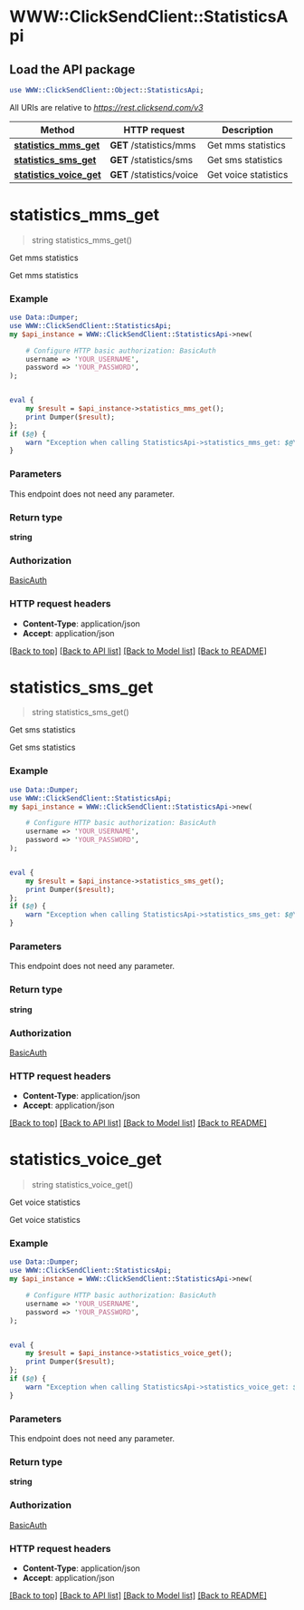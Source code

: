 # WWW::ClickSendClient::StatisticsApi

## Load the API package
```perl
use WWW::ClickSendClient::Object::StatisticsApi;
```

All URIs are relative to *https://rest.clicksend.com/v3*

Method | HTTP request | Description
------------- | ------------- | -------------
[**statistics_mms_get**](StatisticsApi.md#statistics_mms_get) | **GET** /statistics/mms | Get mms statistics
[**statistics_sms_get**](StatisticsApi.md#statistics_sms_get) | **GET** /statistics/sms | Get sms statistics
[**statistics_voice_get**](StatisticsApi.md#statistics_voice_get) | **GET** /statistics/voice | Get voice statistics


# **statistics_mms_get**
> string statistics_mms_get()

Get mms statistics

Get mms statistics

### Example 
```perl
use Data::Dumper;
use WWW::ClickSendClient::StatisticsApi;
my $api_instance = WWW::ClickSendClient::StatisticsApi->new(

    # Configure HTTP basic authorization: BasicAuth
    username => 'YOUR_USERNAME',
    password => 'YOUR_PASSWORD',
);


eval { 
    my $result = $api_instance->statistics_mms_get();
    print Dumper($result);
};
if ($@) {
    warn "Exception when calling StatisticsApi->statistics_mms_get: $@\n";
}
```

### Parameters
This endpoint does not need any parameter.

### Return type

**string**

### Authorization

[BasicAuth](../README.md#BasicAuth)

### HTTP request headers

 - **Content-Type**: application/json
 - **Accept**: application/json

[[Back to top]](#) [[Back to API list]](../README.md#documentation-for-api-endpoints) [[Back to Model list]](../README.md#documentation-for-models) [[Back to README]](../README.md)

# **statistics_sms_get**
> string statistics_sms_get()

Get sms statistics

Get sms statistics

### Example 
```perl
use Data::Dumper;
use WWW::ClickSendClient::StatisticsApi;
my $api_instance = WWW::ClickSendClient::StatisticsApi->new(

    # Configure HTTP basic authorization: BasicAuth
    username => 'YOUR_USERNAME',
    password => 'YOUR_PASSWORD',
);


eval { 
    my $result = $api_instance->statistics_sms_get();
    print Dumper($result);
};
if ($@) {
    warn "Exception when calling StatisticsApi->statistics_sms_get: $@\n";
}
```

### Parameters
This endpoint does not need any parameter.

### Return type

**string**

### Authorization

[BasicAuth](../README.md#BasicAuth)

### HTTP request headers

 - **Content-Type**: application/json
 - **Accept**: application/json

[[Back to top]](#) [[Back to API list]](../README.md#documentation-for-api-endpoints) [[Back to Model list]](../README.md#documentation-for-models) [[Back to README]](../README.md)

# **statistics_voice_get**
> string statistics_voice_get()

Get voice statistics

Get voice statistics

### Example 
```perl
use Data::Dumper;
use WWW::ClickSendClient::StatisticsApi;
my $api_instance = WWW::ClickSendClient::StatisticsApi->new(

    # Configure HTTP basic authorization: BasicAuth
    username => 'YOUR_USERNAME',
    password => 'YOUR_PASSWORD',
);


eval { 
    my $result = $api_instance->statistics_voice_get();
    print Dumper($result);
};
if ($@) {
    warn "Exception when calling StatisticsApi->statistics_voice_get: $@\n";
}
```

### Parameters
This endpoint does not need any parameter.

### Return type

**string**

### Authorization

[BasicAuth](../README.md#BasicAuth)

### HTTP request headers

 - **Content-Type**: application/json
 - **Accept**: application/json

[[Back to top]](#) [[Back to API list]](../README.md#documentation-for-api-endpoints) [[Back to Model list]](../README.md#documentation-for-models) [[Back to README]](../README.md)

